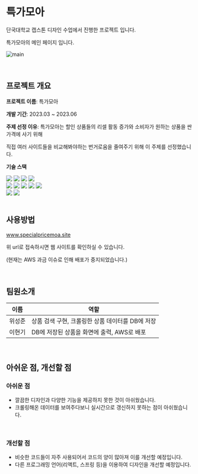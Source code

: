 # 특가모아


단국대학교 캡스톤 디자인 수업에서 진행한 프로젝트 입니다.


특가모아의 메인 페이지 입니다.


![main](https://github.com/user-attachments/assets/9e476ab8-b561-4a93-a532-253a8998025d)


<br>


## 프로젝트 개요


**프로젝트 이름**: 특가모아


**개발 기간**: 2023.03 ~ 2023.06

**주제 선정 이유**: 특가모아는 할인 상품들의 리셀 활동 증가와 소비자가 원하는 상품을 싼 가격에 사기 위해 


직접 여러 사이트들을 비교해봐야하는 번거로움을 줄여주기 위해 이 주제를 선정했습니다.


**기술 스택**


<div>
  <img src="https://img.shields.io/badge/html5-E34F26?style=for-the-badge&logo=html5&logoColor=white"> 
  <img src="https://img.shields.io/badge/css-1572B6?style=for-the-badge&logo=css3&logoColor=white"> 
  <img src="https://img.shields.io/badge/javascript-F7DF1E?style=for-the-badge&logo=javascript&logoColor=black"> 
  <img src="https://img.shields.io/badge/bootstrap-7952B3?style=for-the-badge&logo=bootstrap&logoColor=white">
  <br>

  
  <img src="https://img.shields.io/badge/jquery-0769AD?style=for-the-badge&logo=jquery&logoColor=white">
  <img src="https://img.shields.io/badge/python-3776AB?style=for-the-badge&logo=python&logoColor=white"> 
  <img src="https://img.shields.io/badge/mongoDB-47A248?style=for-the-badge&logo=MongoDB&logoColor=white">
  <img src="https://img.shields.io/badge/flask-000000?style=for-the-badge&logo=flask&logoColor=white">
  <img src="https://img.shields.io/badge/amazonaws-232F3E?style=for-the-badge&logo=amazonaws&logoColor=white">
  <br>

  
  <img src="https://img.shields.io/badge/github-181717?style=for-the-badge&logo=github&logoColor=white">
  <img src="https://img.shields.io/badge/git-F05032?style=for-the-badge&logo=git&logoColor=white">
  <br>
</div>

 
<br>


## 사용방법


www.specialpricemoa.site


위 url로 접속하시면 웹 사이트를 확인하실 수 있습니다. 


(현재는 AWS 과금 이슈로 인해 배포가 중지되었습니다.)


<br>


## 팀원소개


|이름|역할|
|---|--------------------|
|위성준|상품 검색 구현, 크롤링한 상품 데이터를 DB에 저장|
|이현기|DB에 저장된 상품을 화면에 출력, AWS로 배포|


<br>


## 아쉬운 점, 개선할 점


### 아쉬운 점
  - 깔끔한 디자인과 다양한 기능을 제공하지 못한 것이 아쉬웠습니다.
  - 크롤링해온 데이터를 보여주다보니 실시간으로 갱신하지 못하는 점이 아쉬웠습니다.


<br>


### 개선할 점
  - 비슷한 코드들이 자주 사용되어서 코드의 양이 많아져 이를 개선할 예정입니다.
  - 다른 프로그래밍 언어(리액트, 스프링 등)을 이용하여 디자인을 개선할 예정입니다.
